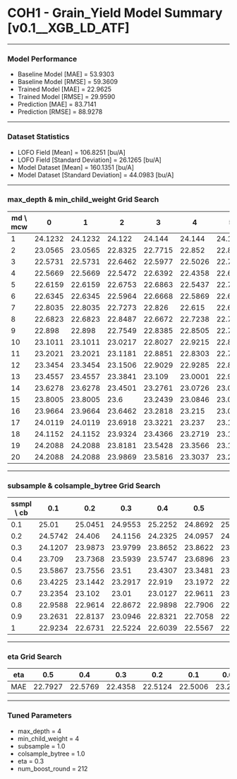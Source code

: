 # COH1 - Grain_Yield Model Summary [v0.1__XGB_LD_ATF]

***

### Model Performance

- Baseline Model [MAE] = 53.9303
- Baseline Model [RMSE] = 59.3609
- Trained Model [MAE] = 22.9625
- Trained Model [RMSE] = 29.9590
- Prediction [MAE] = 83.7141
- Prediction [RMSE] = 88.9278
***

### Dataset Statistics

- LOFO Field [Mean] = 106.8251 [bu/A]
- LOFO Field [Standard Deviation] = 26.1265 [bu/A]
- Model Dataset [Mean] = 160.1351 [bu/A]
- Model Dataset [Standard Deviation] = 44.0983 [bu/A]
***

### max_depth & min_child_weight Grid Search

|   md \ mcw |       0 |       1 |       2 |       3 |       4 |       5 |       6 |       7 |       8 |       9 |      10 |      11 |      12 |      13 |      14 |      15 |      16 |      17 |      18 |      19 |      20 |
|------------|---------|---------|---------|---------|---------|---------|---------|---------|---------|---------|---------|---------|---------|---------|---------|---------|---------|---------|---------|---------|---------|
|          1 | 24.1232 | 24.1232 | 24.122  | 24.144  | 24.144  | 24.144  | 24.144  | 24.144  | 24.144  | 24.144  | 24.144  | 24.1114 | 24.1114 | 24.1359 | 24.1135 | 24.1122 | 24.1122 | 24.1122 | 24.1122 | 24.1164 | 24.1164 |
|          2 | 23.0565 | 23.0565 | 22.8325 | 22.7715 | 22.852  | 22.8235 | 22.7774 | 23.0915 | 22.9011 | 22.9819 | 22.9343 | 22.9454 | 23.0577 | 23.0329 | 22.9762 | 23.1262 | 23.1542 | 22.9824 | 23.0285 | 23.4209 | 23.1733 |
|          3 | 22.5731 | 22.5731 | 22.6462 | 22.5977 | 22.5026 | 22.7604 | 22.5334 | 22.5137 | 22.7163 | 22.6439 | 22.6523 | 22.6712 | 22.6201 | 22.7424 | 22.7723 | 22.7551 | 22.6967 | 22.7508 | 22.7355 | 22.8421 | 22.8213 |
|          4 | 22.5669 | 22.5669 | 22.5472 | 22.6392 | 22.4358 | 22.6076 | 22.5389 | 22.5229 | 22.5488 | 22.5619 | 22.6472 | 22.6667 | 22.6087 | 22.6239 | 22.5842 | 22.5937 | 22.6978 | 22.6635 | 22.7127 | 22.7868 | 22.6511 |
|          5 | 22.6159 | 22.6159 | 22.6753 | 22.6863 | 22.5437 | 22.7198 | 22.5549 | 22.6135 | 22.5023 | 22.7232 | 22.5567 | 22.678  | 22.6416 | 22.5988 | 22.6256 | 22.6712 | 22.7325 | 22.5473 | 22.7028 | 22.6425 | 22.7242 |
|          6 | 22.6345 | 22.6345 | 22.5964 | 22.6668 | 22.5869 | 22.6254 | 22.6415 | 22.6719 | 22.7008 | 22.6523 | 22.633  | 22.6373 | 22.748  | 22.7391 | 22.6446 | 22.6973 | 22.6729 | 22.8106 | 22.7697 | 22.6778 | 22.6349 |
|          7 | 22.8035 | 22.8035 | 22.7273 | 22.826  | 22.615  | 22.6193 | 22.6564 | 22.6706 | 22.691  | 22.592  | 22.7291 | 22.6517 | 22.6328 | 22.6209 | 22.6788 | 22.6419 | 22.6964 | 22.6863 | 22.6936 | 22.6865 | 22.6759 |
|          8 | 22.6823 | 22.6823 | 22.8487 | 22.6672 | 22.7238 | 22.7381 | 22.694  | 22.6929 | 22.6755 | 22.7331 | 22.5594 | 22.7332 | 22.7476 | 22.7074 | 22.663  | 22.5646 | 22.7213 | 22.6192 | 22.7108 | 22.8142 | 22.6581 |
|          9 | 22.898  | 22.898  | 22.7549 | 22.8385 | 22.8505 | 22.7785 | 22.6857 | 22.7234 | 22.6397 | 22.7638 | 22.6577 | 22.6658 | 22.8082 | 22.7017 | 22.617  | 22.8113 | 22.6494 | 22.6545 | 22.8022 | 22.6679 | 22.6471 |
|         10 | 23.1011 | 23.1011 | 23.0217 | 22.8027 | 22.9215 | 22.8092 | 22.6863 | 22.7734 | 22.7284 | 22.7184 | 22.7428 | 22.7723 | 22.7722 | 22.7889 | 22.6856 | 22.7196 | 22.7542 | 22.7612 | 22.6677 | 22.5808 | 22.6854 |
|         11 | 23.2021 | 23.2021 | 23.1181 | 22.8851 | 22.8303 | 22.7603 | 22.7623 | 22.7738 | 22.7064 | 22.8866 | 22.7931 | 22.7607 | 22.7812 | 22.7733 | 22.7449 | 22.8091 | 22.7535 | 22.6698 | 22.7065 | 22.7151 | 22.718  |
|         12 | 23.3454 | 23.3454 | 23.1506 | 22.9029 | 22.9285 | 22.8729 | 22.8423 | 22.9471 | 22.859  | 22.8964 | 22.7776 | 22.8162 | 22.7784 | 22.7162 | 22.7433 | 22.7938 | 22.8221 | 22.7538 | 22.7126 | 22.7134 | 22.7179 |
|         13 | 23.4557 | 23.4557 | 23.3841 | 23.109  | 23.0001 | 22.9117 | 22.9884 | 22.8977 | 22.827  | 22.8842 | 22.8878 | 22.7843 | 22.8609 | 22.8567 | 22.6636 | 22.7748 | 22.7476 | 22.7481 | 22.6766 | 22.6855 | 22.699  |
|         14 | 23.6278 | 23.6278 | 23.4501 | 23.2761 | 23.0726 | 23.0093 | 22.8085 | 22.9091 | 22.7858 | 22.9805 | 22.8823 | 22.7907 | 22.7981 | 22.758  | 22.7352 | 22.7976 | 22.7243 | 22.7036 | 22.8125 | 22.7863 | 22.7293 |
|         15 | 23.8005 | 23.8005 | 23.6    | 23.2439 | 23.0846 | 23.0111 | 23.0357 | 23.0616 | 23.0198 | 22.9748 | 22.9148 | 22.8981 | 22.8067 | 22.843  | 22.7212 | 22.8497 | 22.7755 | 22.7071 | 22.7985 | 22.7171 | 22.757  |
|         16 | 23.9664 | 23.9664 | 23.6462 | 23.2818 | 23.215  | 23.0492 | 23.0121 | 23.1041 | 22.9336 | 22.9582 | 22.8983 | 22.976  | 22.8316 | 22.8158 | 22.7303 | 22.8671 | 22.7816 | 22.753  | 22.7837 | 22.7193 | 22.739  |
|         17 | 24.0119 | 24.0119 | 23.6918 | 23.3221 | 23.237  | 23.1244 | 23.151  | 23.0016 | 22.8357 | 23.0499 | 22.9099 | 22.8725 | 22.8884 | 22.7915 | 22.8612 | 22.8408 | 22.8553 | 22.7503 | 22.8031 | 22.7271 | 22.6971 |
|         18 | 24.1152 | 24.1152 | 23.9324 | 23.4366 | 23.2719 | 23.1693 | 23.1119 | 23.1679 | 23.0104 | 23.0779 | 23.0028 | 22.8632 | 22.9247 | 22.7772 | 22.8791 | 22.8732 | 22.8057 | 22.7848 | 22.8854 | 22.7416 | 22.7637 |
|         19 | 24.2088 | 24.2088 | 23.8181 | 23.5428 | 23.3566 | 23.1184 | 23.1524 | 23.0986 | 23.0173 | 22.9494 | 23.0031 | 23.0107 | 22.7668 | 22.8528 | 22.8179 | 22.8926 | 22.7399 | 22.7595 | 22.7888 | 22.749  | 22.8115 |
|         20 | 24.2088 | 24.2088 | 23.9869 | 23.5816 | 23.3037 | 23.2769 | 23.1698 | 23.128  | 23.1021 | 23.1305 | 23.1059 | 22.9455 | 22.8812 | 22.7924 | 22.8836 | 22.9962 | 22.8434 | 22.711  | 22.7387 | 22.749  | 22.7711 |

***

### subsample & colsample_bytree Grid Search

|   ssmpl \ cb |     0.1 |     0.2 |     0.3 |     0.4 |     0.5 |     0.6 |     0.7 |     0.8 |     0.9 |     1.0 |
|--------------|---------|---------|---------|---------|---------|---------|---------|---------|---------|---------|
|          0.1 | 25.01   | 25.0451 | 24.9553 | 25.2252 | 24.8692 | 25.1071 | 25.0793 | 25.0204 | 24.8729 | 25.0812 |
|          0.2 | 24.5742 | 24.406  | 24.1156 | 24.2325 | 24.0957 | 24.2627 | 24.1842 | 24.2818 | 24.1543 | 24.1281 |
|          0.3 | 24.1207 | 23.9873 | 23.9799 | 23.8652 | 23.8622 | 23.9195 | 23.9191 | 23.7867 | 23.8303 | 24.053  |
|          0.4 | 23.709  | 23.7368 | 23.5939 | 23.5747 | 23.6896 | 23.6278 | 23.5727 | 23.5335 | 23.5655 | 23.5801 |
|          0.5 | 23.5867 | 23.7556 | 23.51   | 23.4307 | 23.3481 | 23.1017 | 23.1306 | 23.2278 | 23.1189 | 23.2431 |
|          0.6 | 23.4225 | 23.1442 | 23.2917 | 22.919  | 23.1972 | 22.9937 | 23.0163 | 23.1103 | 23.0127 | 23.0488 |
|          0.7 | 23.2354 | 23.102  | 23.01   | 23.0127 | 22.9611 | 23.0581 | 22.9614 | 22.9732 | 22.8561 | 22.9082 |
|          0.8 | 22.9588 | 22.9614 | 22.8672 | 22.9898 | 22.7906 | 22.7289 | 22.8769 | 22.7863 | 22.7538 | 22.7081 |
|          0.9 | 23.2631 | 22.8137 | 23.0946 | 22.8321 | 22.7058 | 22.6813 | 22.6559 | 22.6722 | 22.6553 | 22.7388 |
|          1   | 22.9234 | 22.6731 | 22.5224 | 22.6039 | 22.5567 | 22.5567 | 22.5827 | 22.5855 | 22.4664 | 22.4358 |

***

### eta Grid Search

| eta   |     0.5 |     0.4 |     0.3 |     0.2 |     0.1 |    0.01 |   0.001 |
|-------|---------|---------|---------|---------|---------|---------|---------|
| MAE   | 22.7927 | 22.5769 | 22.4358 | 22.5124 | 22.5006 | 23.2746 | 60.9913 |

***

### Tuned Parameters

- max_depth = 4
- min_child_weight = 4
- subsample = 1.0
- colsample_bytree = 1.0
- eta = 0.3
- num_boost_round = 212

